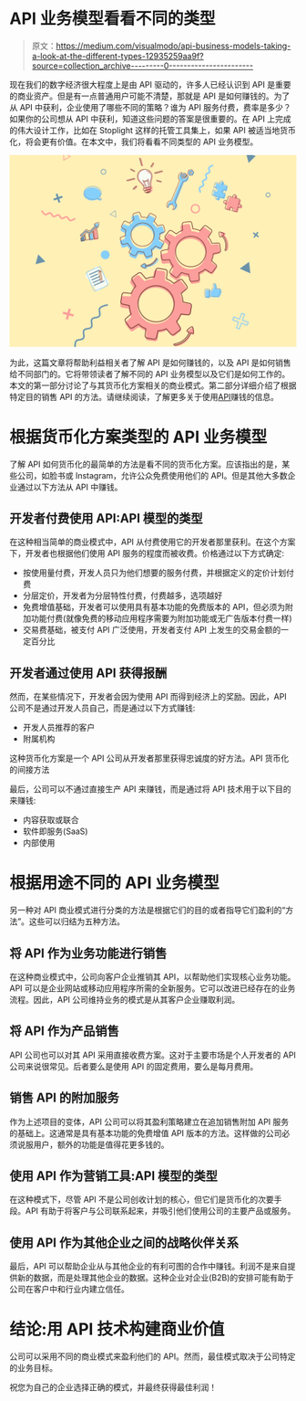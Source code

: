 # API 业务模型看看不同的类型

> 原文：<https://medium.com/visualmodo/api-business-models-taking-a-look-at-the-different-types-12935259aa9f?source=collection_archive---------0----------------------->

现在我们的数字经济很大程度上是由 API 驱动的，许多人已经认识到 API 是重要的商业资产。但是有一点普通用户可能不清楚，那就是 API 是如何赚钱的。为了从 API 中获利，企业使用了哪些不同的策略？谁为 API 服务付费，费率是多少？如果你的公司想从 API 中获利，知道这些问题的答案是很重要的。在 API 上完成的伟大设计工作，比如在 Stoplight 这样的托管工具集上，如果 API 被适当地货币化，将会更有价值。在本文中，我们将看看不同类型的 API 业务模型。

![](img/47ee48faa07aa08a6a3c054e8cf58e97.png)

为此，这篇文章将帮助利益相关者了解 API 是如何赚钱的，以及 API 是如何销售给不同部门的。它将带领读者了解不同的 API 业务模型以及它们是如何工作的。本文的第一部分讨论了与其货币化方案相关的商业模式。第二部分详细介绍了根据特定目的销售 API 的方法。请继续阅读，了解更多关于使用[API](https://visualmodo.com/connect-youtube-api-php/)赚钱的信息。

# 根据货币化方案类型的 API 业务模型

了解 API 如何货币化的最简单的方法是看不同的货币化方案。应该指出的是，某些公司，如脸书或 Instagram，允许公众免费使用他们的 API。但是其他大多数企业通过以下方法从 API 中赚钱。

## 开发者付费使用 API:API 模型的类型

在这种相当简单的商业模式中，API 从付费使用它的开发者那里获利。在这个方案下，开发者也根据他们使用 API 服务的程度而被收费。价格通过以下方式确定:

*   按使用量付费，开发人员只为他们想要的服务付费，并根据定义的定价计划付费
*   分层定价，开发者为分层特性付费，付费越多，选项越好
*   免费增值基础，开发者可以使用具有基本功能的免费版本的 API，但必须为附加功能付费(就像免费的移动应用程序需要为附加功能或无广告版本付费一样)
*   交易费基础，被支付 API 广泛使用，开发者支付 API 上发生的交易金额的一定百分比

## 开发者通过使用 API 获得报酬

然而，在某些情况下，开发者会因为使用 API 而得到经济上的奖励。因此，API 公司不是通过开发人员自己，而是通过以下方式赚钱:

*   开发人员推荐的客户
*   附属机构

这种货币化方案是一个 API 公司从开发者那里获得忠诚度的好方法。API 货币化的间接方法

最后，公司可以不通过直接生产 API 来赚钱，而是通过将 API 技术用于以下目的来赚钱:

*   内容获取或联合
*   软件即服务(SaaS)
*   内部使用

# 根据用途不同的 API 业务模型

另一种对 API 商业模式进行分类的方法是根据它们的目的或者指导它们盈利的“方法”。这些可以归结为五种方法。

## 将 API 作为业务功能进行销售

在这种商业模式中，公司向客户企业推销其 API，以帮助他们实现核心业务功能。API 可以是企业网站或移动应用程序所需的全新服务。它可以改进已经存在的业务流程。因此，API 公司维持业务的模式是从其客户企业赚取利润。

## 将 API 作为产品销售

API 公司也可以对其 API 采用直接收费方案。这对于主要市场是个人开发者的 API 公司来说很常见。后者要么是使用 API 的固定费用，要么是每月费用。

## 销售 API 的附加服务

作为上述项目的变体，API 公司可以将其盈利策略建立在追加销售附加 API 服务的基础上。这通常是具有基本功能的免费增值 API 版本的方法。这样做的公司必须说服用户，额外的功能是值得花更多钱的。

## 使用 API 作为营销工具:API 模型的类型

在这种模式下，尽管 API 不是公司创收计划的核心，但它们是货币化的次要手段。API 有助于将客户与公司联系起来，并吸引他们使用公司的主要产品或服务。

## 使用 API 作为其他企业之间的战略伙伴关系

最后，API 可以帮助企业从与其他企业的有利可图的合作中赚钱。利润不是来自提供新的数据，而是处理其他企业的数据。这种企业对企业(B2B)的安排可能有助于公司在客户中和行业内建立信任。

# 结论:用 API 技术构建商业价值

公司可以采用不同的商业模式来盈利他们的 API。然而，最佳模式取决于公司特定的业务目标。

祝您为自己的企业选择正确的模式，并最终获得最佳利润！